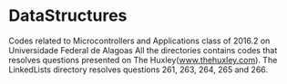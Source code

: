 # DataStructures
Codes related to Microcontrollers and Applications class of 2016.2 on Universidade Federal de Alagoas
All the directories contains codes that resolves questions presented on The Huxley(www.thehuxley.com).
The LinkedLists directory resolves questions 261, 263, 264, 265 and 266.
